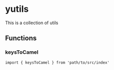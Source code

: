 # yutils
This is a collection of utils

## Functions
### keysToCamel
`import { keysToCamel } from 'path/to/src/index'`
